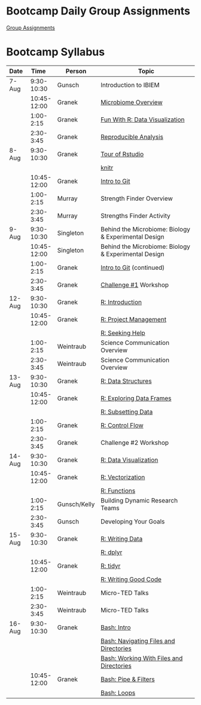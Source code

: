 Bootcamp Daily Group Assignments
================================

[Group Assignments](misc/random_groups.md)

Bootcamp Syllabus
=================

<table>
<colgroup>
<col style="width: 7%" />
<col style="width: 11%" />
<col style="width: 8%" />
<col style="width: 71%" />
</colgroup>
<thead>
<tr class="header">
<th>Date </th>
<th>Time   </th>
<th>Person</th>
<th>Topic</th>
</tr>
</thead>
<tbody>
<tr class="odd">
<td>7-Aug</td>
<td>9:30-10:30</td>
<td>Gunsch</td>
<td>Introduction to IBIEM</td>
</tr>
<tr class="even">
<td></td>
<td>10:45-12:00</td>
<td>Granek</td>
<td><a href="lectures/microbiome_analysis_overview.pdf">Microbiome Overview</a></td>
</tr>
<tr class="odd">
<td></td>
<td>1:00-2:15</td>
<td>Granek</td>
<td><a href="lessons/bootcamp/020_unvotes.md">Fun With R: Data Visualization</a></td>
</tr>
<tr class="even">
<td></td>
<td>2:30-3:45</td>
<td>Granek</td>
<td><a href="lectures/030_reproducible_research.md">Reproducible Analysis</a></td>
</tr>
<tr class="odd">
<td>8-Aug</td>
<td>9:30-10:30</td>
<td>Granek</td>
<td><a href="http://swcarpentry.github.io/r-novice-gapminder/01-rstudio-intro/index.html">Tour of Rstudio</a></td>
</tr>
<tr class="even">
<td></td>
<td></td>
<td></td>
<td><a href="http://swcarpentry.github.io/r-novice-gapminder/15-knitr-markdown/index.html">knitr</a></td>
</tr>
<tr class="odd">
<td></td>
<td>10:45-12:00</td>
<td>Granek</td>
<td><a href="lessons/bootcamp/040_git_overview.md">Intro to Git</a></td>
</tr>
<tr class="even">
<td></td>
<td>1:00-2:15</td>
<td>Murray</td>
<td>Strength Finder Overview</td>
</tr>
<tr class="odd">
<td></td>
<td>2:30-3:45</td>
<td>Murray</td>
<td>Strengths Finder Activity</td>
</tr>
<tr class="even">
<td>9-Aug</td>
<td>9:30-10:30</td>
<td>Singleton</td>
<td>Behind the Microbiome: Biology &amp; Experimental Design</td>
</tr>
<tr class="odd">
<td></td>
<td>10:45-12:00</td>
<td>Singleton</td>
<td>Behind the Microbiome: Biology &amp; Experimental Design</td>
</tr>
<tr class="even">
<td></td>
<td>1:00-2:15</td>
<td>Granek</td>
<td><a href="lessons/bootcamp/040_git_overview.md#ignoring-things">Intro to Git</a> (continued)</td>
</tr>
<tr class="odd">
<td></td>
<td>2:30-3:45</td>
<td>Granek</td>
<td><a href="https://github.com/ibiem-master/challenge_1">Challenge #1</a> Workshop</td>
</tr>
<tr class="even">
<td>12-Aug</td>
<td>9:30-10:30</td>
<td>Granek</td>
<td><a href="http://swcarpentry.github.io/r-novice-gapminder/01-rstudio-intro/index.html#introduction-to-r">R: Introduction</a></td>
</tr>
<tr class="odd">
<td></td>
<td>10:45-12:00</td>
<td>Granek</td>
<td><a href="http://swcarpentry.github.io/r-novice-gapminder/02-project-intro/index.html">R: Project Management</a></td>
</tr>
<tr class="even">
<td></td>
<td></td>
<td></td>
<td><a href="http://swcarpentry.github.io/r-novice-gapminder/03-seeking-help/index.html">R: Seeking Help</a></td>
</tr>
<tr class="odd">
<td></td>
<td>1:00-2:15</td>
<td>Weintraub</td>
<td>Science Communication Overview</td>
</tr>
<tr class="even">
<td></td>
<td>2:30-3:45</td>
<td>Weintraub</td>
<td>Science Communication Overview</td>
</tr>
<tr class="odd">
<td>13-Aug</td>
<td>9:30-10:30</td>
<td>Granek</td>
<td><a href="http://swcarpentry.github.io/r-novice-gapminder/04-data-structures-part1/index.html">R: Data Structures</a></td>
</tr>
<tr class="even">
<td></td>
<td>10:45-12:00</td>
<td>Granek</td>
<td><a href="http://swcarpentry.github.io/r-novice-gapminder/05-data-structures-part2/index.html">R: Exploring Data Frames</a></td>
</tr>
<tr class="odd">
<td></td>
<td></td>
<td></td>
<td><a href="http://swcarpentry.github.io/r-novice-gapminder/06-data-subsetting/index.html">R: Subsetting Data</a></td>
</tr>
<tr class="even">
<td></td>
<td>1:00-2:15</td>
<td>Granek</td>
<td><a href="http://swcarpentry.github.io/r-novice-gapminder/07-control-flow/index.html">R: Control Flow</a></td>
</tr>
<tr class="odd">
<td></td>
<td>2:30-3:45</td>
<td>Granek</td>
<td>Challenge #2 Workshop</td>
</tr>
<tr class="even">
<td>14-Aug</td>
<td>9:30-10:30</td>
<td>Granek</td>
<td><a href="http://swcarpentry.github.io/r-novice-gapminder/08-plot-ggplot2/index.html">R: Data Visualization</a></td>
</tr>
<tr class="odd">
<td></td>
<td>10:45-12:00</td>
<td>Granek</td>
<td><a href="http://swcarpentry.github.io/r-novice-gapminder/09-vectorization/index.html">R: Vectorization</a></td>
</tr>
<tr class="even">
<td></td>
<td></td>
<td></td>
<td><a href="http://swcarpentry.github.io/r-novice-gapminder/10-functions/index.html">R: Functions</a></td>
</tr>
<tr class="odd">
<td></td>
<td>1:00-2:15</td>
<td>Gunsch/Kelly</td>
<td>Building Dynamic Research Teams</td>
</tr>
<tr class="even">
<td></td>
<td>2:30-3:45</td>
<td>Gunsch</td>
<td>Developing Your Goals</td>
</tr>
<tr class="odd">
<td>15-Aug</td>
<td>9:30-10:30</td>
<td>Granek</td>
<td><a href="http://swcarpentry.github.io/r-novice-gapminder/11-writing-data/index.html">R: Writing Data</a></td>
</tr>
<tr class="even">
<td></td>
<td></td>
<td></td>
<td><a href="http://swcarpentry.github.io/r-novice-gapminder/13-dplyr/index.html">R: dplyr</a></td>
</tr>
<tr class="odd">
<td></td>
<td>10:45-12:00</td>
<td>Granek</td>
<td><a href="http://swcarpentry.github.io/r-novice-gapminder/14-tidyr/index.html">R: tidyr</a></td>
</tr>
<tr class="even">
<td></td>
<td></td>
<td></td>
<td><a href="http://swcarpentry.github.io/r-novice-gapminder/16-wrap-up/index.html">R: Writing Good Code</a></td>
</tr>
<tr class="odd">
<td></td>
<td>1:00-2:15</td>
<td>Weintraub</td>
<td>Micro-TED Talks</td>
</tr>
<tr class="even">
<td></td>
<td>2:30-3:45</td>
<td>Weintraub</td>
<td>Micro-TED Talks</td>
</tr>
<tr class="odd">
<td>16-Aug</td>
<td>9:30-10:30</td>
<td>Granek</td>
<td><a href="http://swcarpentry.github.io/shell-novice/01-intro/index.html">Bash: Intro</a></td>
</tr>
<tr class="even">
<td></td>
<td></td>
<td></td>
<td><a href="http://swcarpentry.github.io/shell-novice/02-filedir/index.html">Bash: Navigating Files and Directories</a></td>
</tr>
<tr class="odd">
<td></td>
<td></td>
<td></td>
<td><a href="http://swcarpentry.github.io/shell-novice/03-create/index.html">Bash: Working With Files and Directories</a></td>
</tr>
<tr class="even">
<td></td>
<td>10:45-12:00</td>
<td>Granek</td>
<td><a href="http://swcarpentry.github.io/shell-novice/04-pipefilter/index.html">Bash: Pipe &amp; Filters</a></td>
</tr>
<tr class="odd">
<td></td>
<td></td>
<td></td>
<td><a href="http://swcarpentry.github.io/shell-novice/05-loop/index.html">Bash: Loops</a></td>
</tr>
</tbody>
</table>
